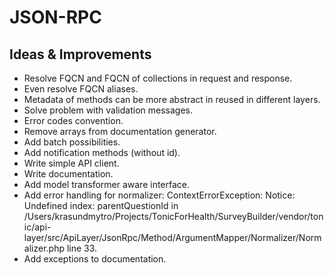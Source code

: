 JSON-RPC
========

Ideas & Improvements
--------------------

- Resolve FQCN and FQCN of collections in request and response.
- Even resolve FQCN aliases.
- Metadata of methods can be more abstract in reused in different layers.
- Solve problem with validation messages.
- Error codes convention.
- Remove arrays from documentation generator.
- Add batch possibilities. 
- Add notification methods (without id).
- Write simple API client.
- Write documentation.
- Add model transformer aware interface. 
- Add error handling for normalizer: ContextErrorException: Notice: Undefined index: parentQuestionId in /Users/krasundmytro/Projects/TonicForHealth/SurveyBuilder/vendor/tonic/api-layer/src/ApiLayer/JsonRpc/Method/ArgumentMapper/Normalizer/Normalizer.php line 33.
- Add exceptions to documentation.
